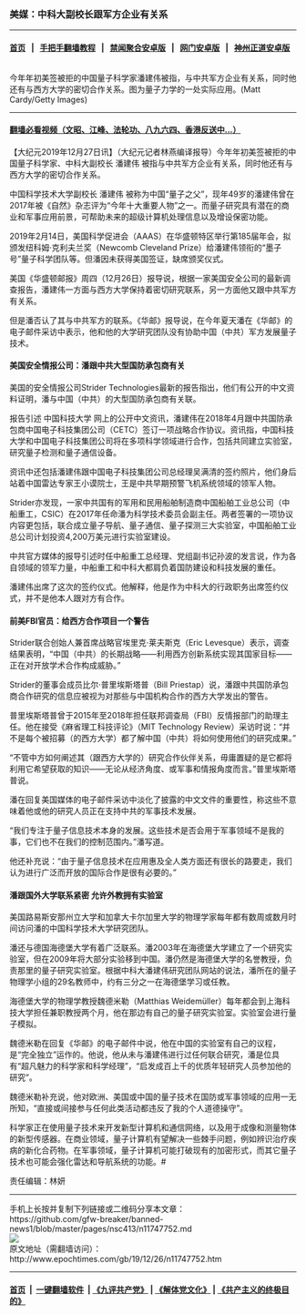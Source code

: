 ### 美媒：中科大副校长跟军方企业有关系
------------------------

#### [首页](https://github.com/gfw-breaker/banned-news1/blob/master/README.md) &nbsp;&nbsp;|&nbsp;&nbsp; [手把手翻墙教程](https://github.com/gfw-breaker/guides/wiki) &nbsp;&nbsp;|&nbsp;&nbsp; [禁闻聚合安卓版](https://github.com/gfw-breaker/bn-android) &nbsp;&nbsp;|&nbsp;&nbsp; [网门安卓版](https://github.com/oGate2/oGate) &nbsp;&nbsp;|&nbsp;&nbsp; [神州正道安卓版](https://github.com/SzzdOgate/update) 



<div><img alt="" class="aligncenter wp-post-image" src="http://i.epochtimes.com/assets/uploads/2019/12/GettyImages-458179366-600x400.jpg"/>
<div class="red16 caption">
 <p>
  今年年初美签被拒的中国量子科学家潘建伟被指，与中共军方企业有关系，同时他还有与西方大学的密切合作关系。图为量子力学的一处实际应用。(Matt Cardy/Getty Images)
 </p>
</div>
</div><hr/>

#### [翻墙必看视频（文昭、江峰、法轮功、八九六四、香港反送中...）](https://github.com/gfw-breaker/banned-news/blob/master/pages/link3.md)

<div><p>
 【大纪元2019年12月27日讯】（大纪元记者林燕编译报导）今年年初美签被拒的中国量子科学家、中科大副校长
 <ok href="http://www.epochtimes.com/gb/tag/%E6%BD%98%E5%BB%BA%E4%BC%9F.html">
  潘建伟
 </ok>
 被指与中共军方企业有关系，同时他还有与西方大学的密切合作关系。
</p>
<p>
 中国科学技术大学副校长
 <ok href="http://www.epochtimes.com/gb/tag/%E6%BD%98%E5%BB%BA%E4%BC%9F.html">
  潘建伟
 </ok>
 被称为中国“量子之父”，现年49岁的潘建伟曾在2017年被《自然》杂志评为“今年十大重要人物”之一。而量子研究具有潜在的商业和军事应用前景，可帮助未来的超级计算机处理信息以及增设保密功能。
</p>
<p>
 2019年2月14日，美国科学促进会（AAAS）在华盛顿特区举行第185届年会，拟颁发纽科姆·克利夫兰奖（Newcomb Cleveland Prize）给潘建伟领衔的“墨子号”量子科学团队等。但潘因未获得美国签证，缺席颁奖仪式。
</p>
<div class="adshow300" data-google-query-id="CJutsdaD1OYCFZisyAodXMEFMg" id="inarticle_ad300">
 <div id="google_ads_iframe_/5965368/DJYwww_articles_news_below-header_0__container__">
  美国《华盛顿邮报》周四（12月26日）报导说，根据一家美国安全公司的最新调查报告，潘建伟一方面与西方大学保持着密切研究联系，另一方面他又跟中共军方有关系。
 </div>
</div>
<p>
 但是潘否认了其与中共军方的联系。《华邮》报导说，在今年夏天潘在《华邮》的电子邮件采访中表示，他和他的大学研究团队没有协助中国（中共）军方发展量子技术。
</p>
<h4>
 美国安全情报公司：潘跟中共大型国防承包商有关
</h4>
<p>
 美国的安全情报公司Strider Technologies最新的报告指出，他们有公开的中文资料证明，潘与中国（中共）的大型国防承包商有关联。
</p>
<p>
 报告引述
 <ok href="http://www.epochtimes.com/gb/tag/%E4%B8%AD%E5%9B%BD%E7%A7%91%E6%8A%80%E5%A4%A7%E5%AD%A6.html">
  中国科技大学
 </ok>
 网上的公开中文资讯，潘建伟在2018年4月跟中共国防承包商中国电子科技集团公司（CETC）签订一项战略合作协议。资讯指，中国科技大学和中国电子科技集团公司将在多项科学领域进行合作，包括共同建立实验室，研究量子检测和量子通信设备。
</p>
<p>
 资讯中还包括潘建伟跟中国电子科技集团公司总经理吴满清的签约照片，他们身后站着中国雷达专家王小谟院士，王是中共早期预警飞机系统领域的领军人物。
</p>
<p>
 Strider亦发现，一家中共国有的军用和民用船舶制造商中国船舶工业总公司（中船重工，CSIC）在2017年任命潘为科学技术委员会副主任。两者签署的一项协议内容更包括，联合成立量子导航、量子通信、量子探测三大实验室，中国船舶工业总公司计划投资4,200万美元进行实验室建设。
</p>
<p>
 中共官方媒体的报导引述时任中船重工总经理、党组副书记孙波的发言说，作为各自领域的领军力量，中船重工和中科大都肩负着国防建设和科技发展的重任。
</p>
<p>
 潘建伟出席了这次的签约仪式。他解释，他是作为中科大的行政职务出席签约仪式，并不是他本人跟对方有合作。
</p>
<h4>
 前美FBI官员：给西方合作项目一个警告
</h4>
<p>
 Strider联合创始人兼首席战略官埃里克·莱夫斯克（Eric Levesque）表示，调查结果表明，“中国（中共）的长期战略——利用西方创新系统实现其国家目标——正在对开放学术合作构成威胁。”
</p>
<p>
 Strider的董事会成员比尔·普里埃斯塔普（Bill Priestap）说，潘跟中共国防承包商合作研究的信息应被视为对那些与中国机构合作的西方大学发出的警告。
</p>
<p>
 普里埃斯塔普曾于2015年至2018年担任联邦调查局（FBI）反情报部门的助理主任。他在接受《麻省理工科技评论》（MIT Technology Review）采访时说：“并不是每个被招募（的西方大学）都了解中国（中共）将如何使用他们的研究成果。”
</p>
<p>
 “不管中方如何阐述其（跟西方大学的）研究合作伙伴关系，毋庸置疑的是它都将利用它希望获取的知识——无论从经济角度、或军事和情报角度而言。”普里埃斯塔普说。
</p>
<p>
 潘在回复美国媒体的电子邮件采访中淡化了披露的中文文件的重要性，称这些不意味着他或他的研究人员正在支持中共的军事技术发展。
</p>
<p>
 “我们专注于量子信息技术本身的发展。这些技术是否会用于军事领域不是我的事，它们也不在我们的控制范围内。”潘写道。
</p>
<p>
 他还补充说：“由于量子信息技术在应用惠及全人类方面还有很长的路要走，我们认为进行广泛而开放的国际合作是很有必要的。”
</p>
<h4>
 潘跟国外大学联系紧密 允许外教拥有实验室
</h4>
<p>
 美国路易斯安那州立大学和加拿大卡尔加里大学的物理学家每年都有数周或数月时间访问潘的中国科学技术大学研究团队。
</p>
<p>
 潘还与德国海德堡大学有着广泛联系。潘2003年在海德堡大学建立了一个研究实验室，但在2009年将大部分实验移到中国。潘仍然是海德堡大学的名誉教授，负责那里的量子研究实验室。根据中科大潘建伟研究团队网站的说法，潘所在的量子物理学小组的29名教师中，约有三分之一在海德堡学习或任教。
</p>
<p>
 海德堡大学的物理学教授魏德米勒（Matthias Weidemüller）每年都会到上海科技大学担任兼职教授两个月，他在那边有自己的量子研究实验室。实验室会进行量子模拟。
</p>
<p>
 魏德米勒在回复《华邮》的电子邮件中说，他在中国的实验室有自己的议程，是“完全独立”运作的。他说，他从未与潘建伟进行过任何联合研究，潘是位具有“超凡魅力的科学家和科学经理”，“启发成百上千的优质年轻研究人员参加他的研究”。
</p>
<p>
 魏德米勒补充说，他对欧洲、美国或中国的量子技术在国防或军事领域的应用一无所知，“直接或间接参与任何此类活动都违反了我的个人道德操守”。
</p>
<p>
 科学家正在使用量子技术来开发新型计算机和通信网络，以及用于成像和测量物体的新型传感器。在商业领域，量子计算机有望解决一些棘手问题，例如辨识治疗疾病的新化合药物。在军事领域，量子计算机可能打破现有的加密形式，而其它量子技术也可能会强化雷达和导航系统的功能。#
</p>
<p>
 责任编辑：林妍
</p>
</div>
<hr/>
手机上长按并复制下列链接或二维码分享本文章：<br/>
https://github.com/gfw-breaker/banned-news1/blob/master/pages/nsc413/n11747752.md <br/>
<a href='https://github.com/gfw-breaker/banned-news1/blob/master/pages/nsc413/n11747752.md'><img src='https://github.com/gfw-breaker/banned-news1/blob/master/pages/nsc413/n11747752.md.png'/></a> <br/>
原文地址（需翻墙访问）：http://www.epochtimes.com/gb/19/12/26/n11747752.htm


------------------------
#### [首页](https://github.com/gfw-breaker/banned-news1/blob/master/README.md) &nbsp;|&nbsp; [一键翻墙软件](https://github.com/gfw-breaker/nogfw/blob/master/README.md) &nbsp;| [《九评共产党》](https://github.com/gfw-breaker/9ping.md/blob/master/README.md#九评之一评共产党是什么) | [《解体党文化》](https://github.com/gfw-breaker/jtdwh.md/blob/master/README.md) | [《共产主义的终极目的》](https://github.com/gfw-breaker/gczydzjmd.md/blob/master/README.md)


<img src='http://gfw-breaker.win/banned-news/pages/nsc413/n11747752.md' width='0px' height='0px'/>